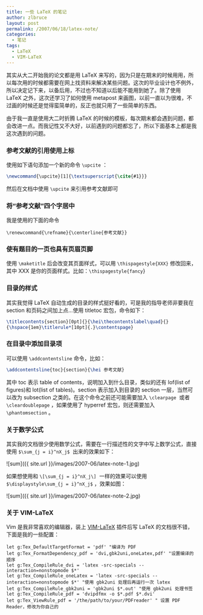 ```yaml
---
title: 一些 LaTeX 的笔记
author: zlbruce
layout: post
permalink: /2007/06/18/latex-note/
categories:
  - 笔记
tags:
  - LaTeX
  - VIM-LaTeX
---
```

其实从大二开始我的论文都是用 LaTeX 来写的，因为只是在期末的时候用用，所以每次用的时候都需要在网上找资料来解决某些问题。这次的毕业设计也不例外，所以决定记下来，以备后用，不过也不知道以后能不能用到她了。除了使用 LaTeX 之外，这次还学习了如何使用 metapost 来画图，以前一直以为很难，不过画的时候还是觉得蛮简单的，反正也就只用了一些简单的东西。

由于我一直是使用大二时折腾 LaTeX 的时候的模板，每次期末都会遇到问题，都会改进一点。而我记性又不大好，以前遇到的问题都忘了，所以下面基本上都是我这次遇到的问题。

### 参考文献的引用使用上标

使用如下语句添加一个新的命令 `\upcite` ：
```tex
\newcommand{\upcite}[1]{\textsuperscript{\cite{#1}}}
```

然后在文档中使用 `\upcite` 来引用参考文献即可

### 将“参考文献”四个字居中

我是使用的下面的命令

```
\renewcommand{\refname}{\centerline{参考文献}}
```

### 使有题目的一页也具有页眉页脚

使用 `\maketitle` 后会改变其页面样式，可以用 `\thispagestyle{XXX}` 修改回来，其中 XXX 是你的页面样式。比如：`\thispagestyle{fancy`}

### 目录的样式

其实我觉得 LaTeX 自动生成的目录的样式挺好看的，可是我的指导老师非要我在 section 和页码之间加上点&#8230;使用 titletoc 宏包，命令如下：

```tex
\titlecontents{section}[0pt]{}{\hei\thecontentslabel\quad}{}
{\hspace{1em}\titlerule*[10pt]{.}\contentspage}
```

### 在目录中添加目录项

可以使用 `\addcontentsline` 命令，比如：

```tex
\addcontentsline{toc}{section}{\hei 参考文献}
```

其中 toc 表示 table of contents，说明加入到什么目录，类似的还有 lof(list of figures)和 lot(list of tables)。section 表示加入到目录的 section 一层，当然可以改为 subsection 之类的。在这个命令之前还可能需要加入 `\clearpage`  或者 `\cleardoublepage` ，如果使用了 hyperref 宏包，则还需要加入 `\phantomsection` 。

### 关于数学公式

其实我的文档很少使用数学公式，需要在一行描述性的文字中写上数学公式，直接使用 `$\sum_{j = i}^nX_j$`  出来的效果如下：  

![sum]({{ site.url }}/images/2007-06/latex-note-1.jpg)

如果想使用和 `\[\sum_{j = i}^nX_j\]`  一样的效果可以使用 `$\displaystyle\sum_{j = i}^nX_j$` ，效果如图：  

![sum]({{ site.url }}/images/2007-06/latex-note-2.jpg)

### 关于 VIM-LaTeX

Vim 是我非常喜欢的编辑器，装上 [VIM-LaTeX][1] 插件后写 LaTeX 的文档很不错，下面是我的一些配置：

```vim
let g:Tex_DefaultTargetFormat = 'pdf' "编译为 PDF
let g:Tex_FormatDependency_pdf = 'dvi,gbk2uni,oneLatex,pdf' "设置编译的顺序
let g:Tex_CompileRule_dvi = 'latex -src-specials --interaction=nonstopmode $*'
let g:Tex_CompileRule_oneLatex = 'latex -src-specials --interaction=nonstopmode $*' "使用 gbk2uni 处理后再运行一次 latex
let g:Tex_CompileRule_gbk2uni = 'gbk2uni $*.out' "使用 gbk2uni 处理书签
let g:Tex_CompileRule_pdf = 'dvipdfmx -o $*.pdf $*.dvi'
let g:Tex_ViewRule_pdf = '/the/path/to/your/PDFreader' " 设置 PDF Reader，修改为你自己的
```

 [1]: http://vim-latex.sourceforge.net/ "VIM-LaTeX"
